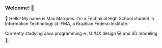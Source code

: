 ### Welcome! 👋

📌 Hello! My name is Max Marques. I'm a Technical High School student in Information Technology at IFMA, a Brazilian Federal Institute.

Currently studying Java programming ☕, UI/UX design 💻 and 3D modeling 🧊.
